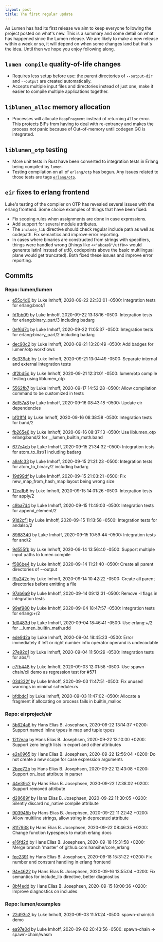 ```yaml
---
layout: post
title: The first regular update
---
```


As Lumen has had its first release we aim to keep everyone following the project posted on what's new. This is a summary and some detail on what has happened since the Lumen release. We are likely to make a new release within a week or so, it will depend on when some changes land but that's the idea. Until then we hope you enjoy following along.

## `lumen compile` quality-of-life changes

- Requires less setup before use: the parent directories of `--output-dir` and `--output` are created automatically.
- Accepts multiple input files and directories instead of just one, make it easier to compile multiple applications together.

## `liblumen_alloc` memory allocation

- Processes will allocate `HeapFragment` instead of returning `Alloc` error. This protects BIFs from having to deal with re-entrancy and makes the process not panic because of Out-of-memory until codegen GC is integrated.

## `liblumen_otp` testing

- More unit tests in Rust have been converted to integration tests in Erlang being compiled by `lumen`.
- Testing compilation on all of `erlang/otp` has begun. Any issues related to those tests are tags [`erlang/otp`](https://github.com/lumen/lumen/issues?q=is%3Aissue+is%3Aopen+label%3Aerlang%2Fotp).

## `eir` fixes to erlang frontend

Luke's testing of the compiler on OTP has revealed several issues with the erlang frontend. Some choice examples of things that have been fixed:

  - Fix scoping rules when assignments are done in case expressions.
  - Add support for several module attributes.
  - The `include_lib` directive should check regular include path as well as codepath. Fix semantics and improve error reporting.
  - In cases where binaries are constructed from strings with specifiers, things were handled wrong (things like `<<"abcæøå"/utf8>>` would generate latin1 instead of utf8, codepoints above the basic multilingual plane would get truncated). Both fixed these issues and improve error reporting.

## Commits

### Repo: lumen/lumen

- [e55c4d0](https://github.com/lumen/lumen/commit/e55c4d0) by Luke Imhoff, 2020-09-22 22:33:01 -0500: Integration tests for erlang:bnot/1

- [fd1bb09](https://github.com/lumen/lumen/commit/fd1bb09) by Luke Imhoff, 2020-09-22 13:18:16 -0500: Integration tests for erlang:binary_part/3 including badarg

- [0ef6d7c](https://github.com/lumen/lumen/commit/0ef6d7c) by Luke Imhoff, 2020-09-22 11:05:37 -0500: Integration tests for erlang:binary_part/2 including badarg

- [dec90c2](https://github.com/lumen/lumen/commit/dec90c2) by Luke Imhoff, 2020-09-21 13:20:49 -0500: Add badges for lumen/otp workflows

- [6e339ab](https://github.com/lumen/lumen/commit/6e339ab) by Luke Imhoff, 2020-09-21 13:04:49 -0500: Separate internal and external integration tests

- [df2bd5d](https://github.com/lumen/lumen/commit/df2bd5d) by Luke Imhoff, 2020-09-21 12:31:01 -0500: lumen/otp compile testing using liblumen_otp

- [5562fb7](https://github.com/lumen/lumen/commit/5562fb7) by Luke Imhoff, 2020-09-17 14:52:28 -0500: Allow compilation command to be customized in tests

- [8df57a8](https://github.com/lumen/lumen/commit/8df57a8) by Luke Imhoff, 2020-09-16 08:43:18 -0500: Update eir dependencies

- [bf01ff4](https://github.com/lumen/lumen/commit/bf01ff4) by Luke Imhoff, 2020-09-16 08:38:58 -0500: Integration tests for band/2

- [fb265e6](https://github.com/lumen/lumen/commit/fb265e6) by Luke Imhoff, 2020-09-16 08:37:13 -0500: Use liblumen_otp erlang:band/2 for __lumen_builtin_math.band

- [677c4eb](https://github.com/lumen/lumen/commit/677c4eb) by Luke Imhoff, 2020-09-15 21:34:32 -0500: Integration tests for atom_to_list/1 including badarg

- [a9afc33](https://github.com/lumen/lumen/commit/a9afc33) by Luke Imhoff, 2020-09-15 21:21:23 -0500: Integration tests for atom_to_binary/2 including badarg

- [19d99df](https://github.com/lumen/lumen/commit/19d99df) by Luke Imhoff, 2020-09-15 21:03:21 -0500: Fix new_map_from_hash_map layout being wrong size

- [12ea1b6](https://github.com/lumen/lumen/commit/12ea1b6) by Luke Imhoff, 2020-09-15 14:01:26 -0500: Integration tests for apply/2

- [c9ba7d4](https://github.com/lumen/lumen/commit/c9ba7d4) by Luke Imhoff, 2020-09-15 11:49:03 -0500: Integration tests for append_element/2

- [91d2cf1](https://github.com/lumen/lumen/commit/91d2cf1) by Luke Imhoff, 2020-09-15 11:13:58 -0500: Integration tests for andalso/2

- [8988340](https://github.com/lumen/lumen/commit/8988340) by Luke Imhoff, 2020-09-15 10:59:44 -0500: Integration tests for and/2

- [9d555fb](https://github.com/lumen/lumen/commit/9d555fb) by Luke Imhoff, 2020-09-14 13:56:40 -0500: Support multiple input paths to lumen compile

- [f586be4](https://github.com/lumen/lumen/commit/f586be4) by Luke Imhoff, 2020-09-14 11:21:40 -0500: Create all parent directories of --output

- [f9a242e](https://github.com/lumen/lumen/commit/f9a242e) by Luke Imhoff, 2020-09-14 10:42:22 -0500: Create all parent directories before emitting a file

- [97ab6a9](https://github.com/lumen/lumen/commit/97ab6a9) by Luke Imhoff, 2020-09-14 09:12:31 -0500: Remove -l flags in integration tests

- [99ef980](https://github.com/lumen/lumen/commit/99ef980) by Luke Imhoff, 2020-09-04 18:47:57 -0500: Integration tests for erlang:+/2

- [1d0483d](https://github.com/lumen/lumen/commit/1d0483d) by Luke Imhoff, 2020-09-04 18:46:41 -0500: Use erlang:+/2 for __lumen_builtin_math.add

- [ede9d2a](https://github.com/lumen/lumen/commit/ede9d2a) by Luke Imhoff, 2020-09-04 18:45:23 -0500: Error immediately if left or right number infix operator operand is undecodable

- [27e92d1](https://github.com/lumen/lumen/commit/27e92d1) by Luke Imhoff, 2020-09-04 11:50:29 -0500: Integration tests for abs/1

- [c7fb448](https://github.com/lumen/lumen/commit/c7fb448) by Luke Imhoff, 2020-09-03 12:01:58 -0500: Use spawn-chain/cli demo as regression test for #571

- [03d332f](https://github.com/lumen/lumen/commit/03d332f) by Luke Imhoff, 2020-09-03 11:47:51 -0500: Fix unused warnings in minimal scheduler.rs

- [bfdbdc1](https://github.com/lumen/lumen/commit/bfdbdc1) by Luke Imhoff, 2020-09-03 11:47:02 -0500: Allocate a fragment if allocating on process fails in builtin_malloc

### Repo: eirproject/eir

- [5b624a6](https://github.com/eirproject/eir/commit/5b624a6) by Hans Elias B. Josephsen, 2020-09-22 13:14:37 +0200: Support named inline types in map and tuple types

- [12f2eaa](https://github.com/eirproject/eir/commit/12f2eaa) by Hans Elias B. Josephsen, 2020-09-22 13:10:00 +0200: Support zero length lists in export and other attributes

- [e2a0965](https://github.com/eirproject/eir/commit/e2a0965) by Hans Elias B. Josephsen, 2020-09-22 12:56:04 +0200: Do not create a new scope for case expression arguments

- [2bee72b](https://github.com/eirproject/eir/commit/2bee72b) by Hans Elias B. Josephsen, 2020-09-22 12:43:08 +0200: Support on_load attribute in parser

- [44e39c2](https://github.com/eirproject/eir/commit/44e39c2) by Hans Elias B. Josephsen, 2020-09-22 12:38:02 +0200: Support removed attribute

- [d28689f](https://github.com/eirproject/eir/commit/d28689f) by Hans Elias B. Josephsen, 2020-09-22 11:30:05 +0200: Silently discard no_native compile attribute

- [903945b](https://github.com/eirproject/eir/commit/903945b) by Hans Elias B. Josephsen, 2020-09-22 11:22:42 +0200: Allow multiline strings, allow string in deprecated attribute

- [8117938](https://github.com/eirproject/eir/commit/8117938) by Hans Elias B. Josephsen, 2020-09-22 08:46:35 +0200: Change function typespecs to match erlang docs

- [e16fd2d](https://github.com/eirproject/eir/commit/e16fd2d) by Hans Elias B. Josephsen, 2020-09-18 15:31:58 +0200: Merge branch 'master' of github.com:hansihe/core_erlang

- [fee2391](https://github.com/eirproject/eir/commit/fee2391) by Hans Elias B. Josephsen, 2020-09-18 15:31:22 +0200: Fix number and constant handling in erlang frontend

- [94e4622](https://github.com/eirproject/eir/commit/94e4622) by Hans Elias B. Josephsen, 2020-09-16 13:55:04 +0200: Fix semantics for include_lib directive, better diagnostics

- [8bf4edd](https://github.com/eirproject/eir/commit/8bf4edd) by Hans Elias B. Josephsen, 2020-09-15 18:00:36 +0200: Improve diagnostics on includes

### Repo: lumen/examples

- [22d93c2](https://github.com/lumen/examples/commit/22d93c2) by Luke Imhoff, 2020-09-03 11:51:24 -0500: spawn-chain/cli demo

- [ea97e0d](https://github.com/lumen/examples/commit/ea97e0d) by Luke Imhoff, 2020-09-02 20:43:56 -0500: spawn-chain -> spawn-chain/wasm

